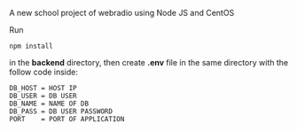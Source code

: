A new school project of webradio using Node JS and CentOS

Run 
```
npm install
```
in the **backend** directory, then create **.env** file in the same directory with the follow code inside:

```
DB_HOST = HOST IP
DB_USER = DB USER
DB_NAME = NAME OF DB
DB_PASS = DB USER PASSWORD
PORT    = PORT OF APPLICATION
```

